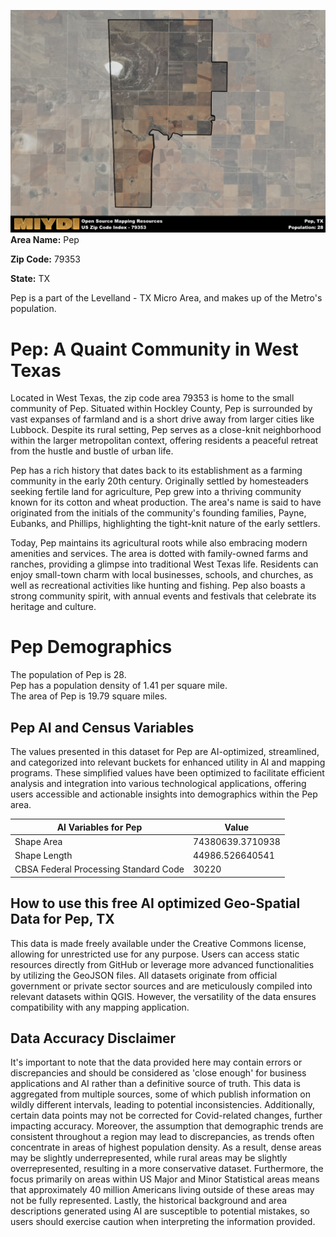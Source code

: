 ![Image Alt Text](../_images/79353.png)
**Area Name:** Pep

**Zip Code:** 79353

**State:** TX

Pep is a part of the Levelland - TX Micro Area, and makes up  of the Metro's population.  

# Pep: A Quaint Community in West Texas  
Located in West Texas, the zip code area 79353 is home to the small community of Pep. Situated within Hockley County, Pep is surrounded by vast expanses of farmland and is a short drive away from larger cities like Lubbock. Despite its rural setting, Pep serves as a close-knit neighborhood within the larger metropolitan context, offering residents a peaceful retreat from the hustle and bustle of urban life.

Pep has a rich history that dates back to its establishment as a farming community in the early 20th century. Originally settled by homesteaders seeking fertile land for agriculture, Pep grew into a thriving community known for its cotton and wheat production. The area's name is said to have originated from the initials of the community's founding families, Payne, Eubanks, and Phillips, highlighting the tight-knit nature of the early settlers.

Today, Pep maintains its agricultural roots while also embracing modern amenities and services. The area is dotted with family-owned farms and ranches, providing a glimpse into traditional West Texas life. Residents can enjoy small-town charm with local businesses, schools, and churches, as well as recreational activities like hunting and fishing. Pep also boasts a strong community spirit, with annual events and festivals that celebrate its heritage and culture.

# Pep Demographics

The population of Pep is 28.  
Pep has a population density of 1.41 per square mile.  
The area of Pep is 19.79 square miles.  

## Pep AI and Census Variables

The values presented in this dataset for Pep are AI-optimized, streamlined, and categorized into relevant buckets for enhanced utility in AI and mapping programs. These simplified values have been optimized to facilitate efficient analysis and integration into various technological applications, offering users accessible and actionable insights into demographics within the Pep area.

| AI Variables for Pep | Value |
|-------------|-------|
| Shape Area | 74380639.3710938 |
| Shape Length | 44986.526640541 |
| CBSA Federal Processing Standard Code | 30220 |

## How to use this free AI optimized Geo-Spatial Data for Pep, TX

This data is made freely available under the Creative Commons license, allowing for unrestricted use for any purpose. Users can access static resources directly from GitHub or leverage more advanced functionalities by utilizing the GeoJSON files. All datasets originate from official government or private sector sources and are meticulously compiled into relevant datasets within QGIS. However, the versatility of the data ensures compatibility with any mapping application.

## Data Accuracy Disclaimer
It's important to note that the data provided here may contain errors or discrepancies and should be considered as 'close enough' for business applications and AI rather than a definitive source of truth. This data is aggregated from multiple sources, some of which publish information on wildly different intervals, leading to potential inconsistencies. Additionally, certain data points may not be corrected for Covid-related changes, further impacting accuracy. Moreover, the assumption that demographic trends are consistent throughout a region may lead to discrepancies, as trends often concentrate in areas of highest population density. As a result, dense areas may be slightly underrepresented, while rural areas may be slightly overrepresented, resulting in a more conservative dataset. Furthermore, the focus primarily on areas within US Major and Minor Statistical areas means that approximately 40 million Americans living outside of these areas may not be fully represented. Lastly, the historical background and area descriptions generated using AI are susceptible to potential mistakes, so users should exercise caution when interpreting the information provided.

